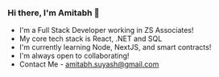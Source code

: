 ### Hi there, I'm Amitabh 👋
- I'm a Full Stack Developer working in ZS Associates!
- My core tech stack is React, .NET and SQL
- I'm currently learning Node, NextJS, and smart contracts!
- I'm always open to collaborating!
- Contact Me - amitabh.suyash@gmail.com
